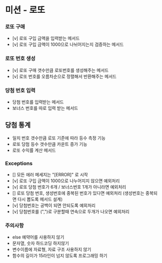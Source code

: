 # 미션 - 로또

### 로또 구매
* [v] 로또 구입 금액을 입력받는 메서드
* [v] 로또 구입 금액이 1000으로 나뉘어지는지 검증하는 메서드

### 로또 번호 생성
* [v] 로또 구매 갯수만큼 로또번호를 생성해주는 메서드
* [v] 로또 번호를 오름차순으로 정렬해서 반환해주는 메서드

### 당첨 번호 입력
* 당첨 번호를 입력받는 메서드
* 보너스 번호를 따로 입력 받는 메서드

## 당첨 통계
* 일치 번호 갯수만큼 로또 기준에 따라 등수 측정 기능
* 로또 당첨 등수 갯수만큼 카운트 증가 기능
* 로또 수익률 계산 메서드

### Exceptions
* [] 모든 에러 메세지는 "[ERROR]" 로 시작
* [v] 로또 구입 금액이 1000으로 나누어지지 않으면 예외처리
* [v] 로또 당첨 번호가 6개 / 보너스번호 1개가 아니라면 예외처리
* [] 로또 당첨 번호, 생성번호에 중복된 번호가 있다면 예외처리 (생성번호는 중복되면 다시 뽑도록 메서드 설계)
* [v] 당첨번호는 공백이 되면 안되도록 예외처리
* [v] 당첨번호를 (",")로 구분할때 연속으로 두개가 나오면 예외처리

### 주의사항
* else 예약어를 사용하지 않기
* 문자열, 숫자 하드코딩 하지않기
* 변수이름에 자료형, 자료 구조 사용하지 않기
* 함수의 길이가 15라인이 넘지 않도록 프로그래밍 하기